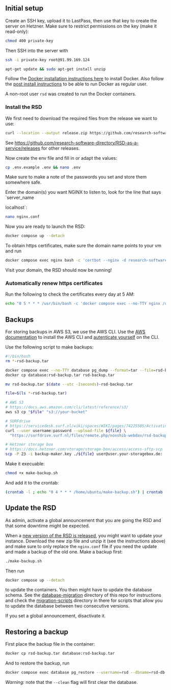 ## Initial setup

Create an SSH key, upload it to LastPass, then use that key to create the server on Hetzner. Make sure to restrict permissions on the key (make it read-only):

```bash
chmod 400 private-key
```

Then SSH into the server with

```bash
ssh -i private-key root@91.99.169.124
```

```bash
apt-get update && sudo apt-get install unzip
```

Follow the [Docker installation instructions here](https://docs.docker.com/engine/install/ubuntu/#install-using-the-repository) to install Docker. Also follow the [post install instructions](https://docs.docker.com/engine/install/linux-postinstall/) to be able to run Docker as regular user.

A non-root user `rsd` was created to run the Docker containers.

### Install the RSD
We first need to download the required files from the release we want to use:

```bash
curl --location --output release.zip https://github.com/research-software-directory/RSD-as-a-service/releases/download/v5.0.0/deployment.zip && unzip release.zip
```

See https://github.com/research-software-directory/RSD-as-a-service/releases for other releases.

Now create the env file and fill in or adapt the values:

```bash
cp .env.example .env && nano .env
```

Make sure to make a note of the passwords you set and store them somewhere safe. 

Enter the domain(s) you want NGINX to listen to, look for the line that says `server_name


localhost`:
```bash
nano nginx.conf
```

Now you are ready to launch the RSD:
```bash
docker compose up --detach
```

To obtain https certificates, make sure the domain name points to your vm and run

```bash
docker compose exec nginx bash -c 'certbot --nginx -d research-software-directory.org -d www.research-software-directory.org -d research.software -d research-software.nl -d www.research-software.nl --agree-tos -m email@example.com'
```

Visit your domain, the RSD should now be running!

### Automatically renew https certificates

Run the following to check the certificates every day at 5 AM:

```bash
echo "0 5 * * * /usr/bin/bash -c 'docker compose exec --no-TTY nginx /usr/bin/certbot renew'" | crontab -
```

## Backups

For storing backups in AWS S3, we use the AWS CLI. Use the [AWS documentation](https://docs.aws.amazon.com/cli/latest/userguide/getting-started-install.html) to install the AWS CLI and [autenticate yourself](https://docs.aws.amazon.com/cli/latest/userguide/cli-authentication-user.html) on the CLI.

Use the following script to make backups:

```bash
#!/bin/bash
rm *-rsd-backup.tar

docker compose exec --no-TTY database pg_dump --format=tar --file=rsd-backup.tar --username=rsd --dbname=rsd-db
docker cp database:rsd-backup.tar rsd-backup.tar

mv rsd-backup.tar $(date --utc -Iseconds)-rsd-backup.tar

file=$(ls *-rsd-backup.tar)

# AWS S3
# https://docs.aws.amazon.com/cli/latest/reference/s3/
aws s3 cp "$file" "s3://your-bucket"

# SURFdrive
# https://servicedesk.surf.nl/wiki/spaces/WIKI/pages/74225505/Activating+WebDAV
curl --user username:password --upload-file ${file} \
  "https://surfdrive.surf.nl/files/remote.php/nonshib-webdav/rsd-backups/"

# Hetzner storage box
# https://docs.hetzner.com/storage/storage-box/access/access-sftp-scp
scp -P 23 -i backup-maker.key ./${file} user@user.your-storagebox.de:
```

Make it execuable:

```bash
chmod +x make-backup.sh
```

And add it to the crontab:

```bash
(crontab -l ; echo "0 4 * * * /home/ubuntu/make-backup.sh") | crontab -
```

## Update the RSD

As admin, activate a global announcement that you are going the RSD and that some downtime might be expected.

When a [new version of the RSD is released](https://github.com/research-software-directory/RSD-as-a-service/releases), you might want to update your instance. Download the new zip file and unzip it (see the instructions above) and make sure to only replace the `nginx.conf` file if you need the update and made a backup of the old one. Make a backup first:

```bash
./make-backup.sh
```

Then run

```bash
docker compose up --detach
```
to update the containers. You then might have to update the database schema. See the [database-migration](https://github.com/research-software-directory/RSD-production/tree/main/database-migration) directory of this repo for instructions and check the [migration-scripts](https://github.com/research-software-directory/RSD-production/tree/main/database-migration/migration-scripts) directory in there for scripts that allow you to update the database between two consecutive versions.

If you set a global announcement, disactivate it.

## Restoring a backup

First place the backup file in the container:
```bash
docker cp rsd-backup.tar database:rsd-backup.tar
```

And to restore the backup, run 

```bash
docker compose exec database pg_restore --username=rsd --dbname=rsd-db --clean rsd-backup.tar
```

*Warning:* note that the `--clean` flag will first clear the database.
